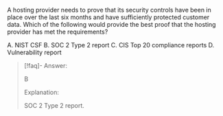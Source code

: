 
A hosting provider needs to prove that its security controls have been in place over the last six months and have sufficiently protected customer data. Which of the following would provide the best proof that the hosting provider has met the requirements? 

A. NIST CSF 
B. SOC 2 Type 2 report 
C. CIS Top 20 compliance reports 
D. Vulnerability report

> [!faq]- Answer: 
> 
> B 
> 
> Explanation: 
> 
> SOC 2 Type 2 report.

